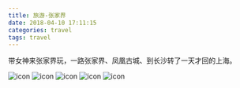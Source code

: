 ```yaml
---
title: 旅游-张家界
date: 2018-04-10 17:11:15
categories: travel
tags: travel
---
```

带女神来张家界玩，一路张家界、凤凰古城、到长沙转了一天才回的上海。

<!-- more -->

![icon](./images/zhangjiajie/1.jpg)
![icon](./images/zhangjiajie/2.jpg)
![icon](./images/zhangjiajie/3.jpg)
![icon](./images/zhangjiajie/4.jpg)
![icon](./images/zhangjiajie/5.jpg)